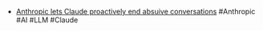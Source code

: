 - [Anthropic lets Claude proactively end absuive conversations](https://www.anthropic.com/research/end-subset-conversations) #Anthropic #AI #LLM #Claude